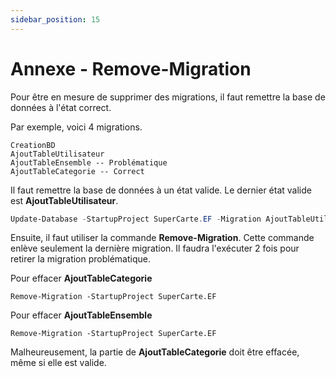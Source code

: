 ```yaml
---
sidebar_position: 15
---
```



# Annexe - Remove-Migration

Pour être en mesure de supprimer des migrations, il faut remettre la base de données à l'état correct.

Par exemple, voici 4 migrations.

```
CreationBD
AjoutTableUtilisateur
AjoutTableEnsemble -- Problématique
AjoutTableCategorie -- Correct

```

Il faut remettre la base de données à un état valide. Le dernier état valide est **AjoutTableUtilisateur**.

```powershell
Update-Database -StartupProject SuperCarte.EF -Migration AjoutTableUtilisateur
```

Ensuite, il faut utiliser la commande **Remove-Migration**. Cette commande enlève seulement la dernière migration. Il faudra l'exécuter 2 fois pour retirer la migration problématique.

Pour effacer **AjoutTableCategorie**

```
Remove-Migration -StartupProject SuperCarte.EF 
```

Pour effacer **AjoutTableEnsemble**

```
Remove-Migration -StartupProject SuperCarte.EF 
```

Malheureusement, la partie de **AjoutTableCategorie** doit être effacée, même si elle est valide.